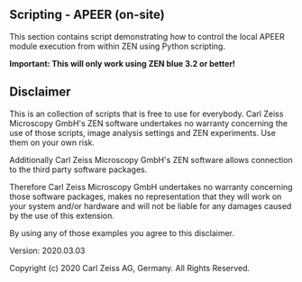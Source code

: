 ## Scripting - APEER (on-site)

This section contains script demonstrating how to control the local APEER module execution from within ZEN using Python scripting.

**Important: This will only work using ZEN blue 3.2 or better!**

## Disclaimer

This is an collection of scripts that is free to use for everybody.
Carl Zeiss Microscopy GmbH's ZEN software undertakes no warranty concerning the use of those scripts, image analysis settings and ZEN experiments. Use them on your own risk.

Additionally Carl Zeiss Microscopy GmbH's ZEN software allows connection to the third party software packages.

Therefore Carl Zeiss Microscopy GmbH undertakes no warranty concerning those software packages, makes no representation that they will work on your system and/or hardware and will not be liable for any damages caused by the use of this extension.

By using any of those examples you agree to this disclaimer.

Version: 2020.03.03

Copyright (c) 2020 Carl Zeiss AG, Germany. All Rights Reserved.
